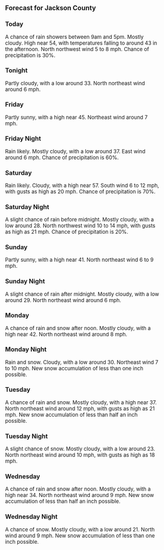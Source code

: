 <div>
   <h2>Forecast for Jackson County</h2>
   <p>
      <div style="font-size:120%">
         <h3>Today</h3>A chance of rain showers between 9am and 5pm. Mostly cloudy. High near 54, with temperatures falling to around 43 in the afternoon.
         North northwest wind 5 to 8 mph. Chance of precipitation is 30%.<br></div>
   </p>
   <p>
      <div style="font-size:120%">
         <h3>Tonight</h3>Partly cloudy, with a low around 33. North northeast wind around 6 mph.<br></div>
   </p>
   <p>
      <div style="font-size:120%">
         <h3>Friday</h3>Partly sunny, with a high near 45. Northeast wind around 7 mph.<br></div>
   </p>
   <p>
      <div style="font-size:120%">
         <h3>Friday Night</h3>Rain likely. Mostly cloudy, with a low around 37. East wind around 6 mph. Chance of precipitation is 60%.<br></div>
   </p>
   <p>
      <div style="font-size:120%">
         <h3>Saturday</h3>Rain likely. Cloudy, with a high near 57. South wind 6 to 12 mph, with gusts as high as 20 mph. Chance of precipitation is
         70%.<br></div>
   </p>
   <p>
      <div style="font-size:120%">
         <h3>Saturday Night</h3>A slight chance of rain before midnight. Mostly cloudy, with a low around 28. North northwest wind 10 to 14 mph, with gusts
         as high as 21 mph. Chance of precipitation is 20%.<br></div>
   </p>
   <p>
      <div style="font-size:120%">
         <h3>Sunday</h3>Partly sunny, with a high near 41. North northeast wind 6 to 9 mph.<br></div>
   </p>
   <p>
      <div style="font-size:120%">
         <h3>Sunday Night</h3>A slight chance of rain after midnight. Mostly cloudy, with a low around 29. North northeast wind around 6 mph.<br></div>
   </p>
   <p>
      <div style="font-size:120%">
         <h3>Monday</h3>A chance of rain and snow after noon. Mostly cloudy, with a high near 42. North northeast wind around 8 mph.<br></div>
   </p>
   <p>
      <div style="font-size:120%">
         <h3>Monday Night</h3>Rain and snow. Cloudy, with a low around 30. Northeast wind 7 to 10 mph. New snow accumulation of less than one inch possible.<br></div>
   </p>
   <p>
      <div style="font-size:120%">
         <h3>Tuesday</h3>A chance of rain and snow. Mostly cloudy, with a high near 37. North northeast wind around 12 mph, with gusts as high as 21
         mph. New snow accumulation of less than half an inch possible.<br></div>
   </p>
   <p>
      <div style="font-size:120%">
         <h3>Tuesday Night</h3>A slight chance of snow. Mostly cloudy, with a low around 23. North northeast wind around 10 mph, with gusts as high as 18
         mph.<br></div>
   </p>
   <p>
      <div style="font-size:120%">
         <h3>Wednesday</h3>A chance of rain and snow after noon. Mostly cloudy, with a high near 34. North northeast wind around 9 mph. New snow accumulation
         of less than half an inch possible.<br></div>
   </p>
   <p>
      <div style="font-size:120%">
         <h3>Wednesday Night</h3>A chance of snow. Mostly cloudy, with a low around 21. North wind around 9 mph. New snow accumulation of less than one inch
         possible.<br></div>
   </p>
</div>